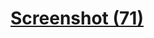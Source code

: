 # [Screenshot (71)](https://github.com/user-attachments/assets/c982fd56-8686-4a89-b037-0bfc8b72a4e2)
